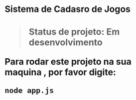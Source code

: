 <h1>Sistema de Cadasro de Jogos<h1>

>Status de projeto: Em desenvolvimento

Para rodar este projeto na sua maquina , por favor digite:
```
node app.js


```
